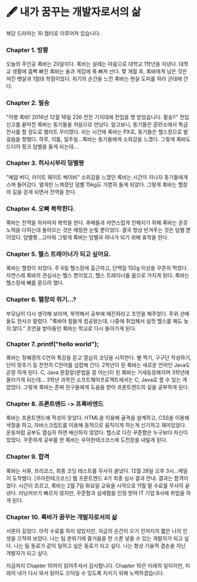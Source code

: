 # 🖋 내가 꿈꾸는 개발자로서의 삶

해당 드라마는 10 챕터로 이루어져 있습니다.

### Chapter 1. 방황

오늘의 주인공 록바는 20살이다. 록바는 설레는 마음으로 대학교 1학년을 지낸다.
대학교 생활에 흠뻑 빠진 록바는 술과 게임에 푹 빠져 산다.
몇 개월 후, 록바에게 남은 것은 쳐진 뱃살과 1점대 학점이었다.
위기의 순간을 느낀 록바는 현실 도피를 하러 군대에 간다.

### Chapter 2. 필승

"이병 록바! 2016년 12월 16일 226 전진 기지대에 전입을 명 받았습니다. 필승!!"
전입 신고를 끝마친 록바는 동기들을 처음으로 만났다.
알고보니, 동기들은 훈련소에서 특급 전사를 할 정도로 엘리트 무리였다.
쉬는 시간에 록바는 PX로, 동기들은 헬스장으로 발걸음을 향했다.
하루, 이틀, 일주일...록바는 동기들에게 소외감을 느꼈다.
그렇게 록바도 드디어 핑크 덤벨을 들게 되는데...

### Chapter 3. 히사시부리 덤벨짱

"예얍 버디, 라이트 웨이트 베이비"
소외감을 느꼈던 록바는 시간이 지나자 동기들에게 스며 들어갔다.
멀게만 느껴졌던 덤벨 15kg도 가뿐히 들게 되었다.
그렇게 록바는 헬창의 길을 걷게 되면서 전역을 한다.

### Chapter 4. 오빠 복학한다.

록바는 전역을 하자마자 복학을 한다.
후배들과 자연스럽게 친해지기 위해 록바는 온갖 노력을 다하는데 돌아오는 것은 매정한 눈빛 뿐이었다.
결국 항상 반겨주는 것은 덤벨 뿐이었다. 덤벨짱...고마워
그렇게 록바는 덤벨과 하나가 되기 위해 휴학을 한다.

### Chapter 5. 헬스 트레이너가 되고 싶어요.

록바는 헬창이 되었다.
주 6일 헬스장에 출근하고, 단백질 150g 이상을 꾸준히 먹었다.
자연스레 록바의 관심사는 헬스 뿐이었고, 헬스 트레이너를 꿈으로 가지게 된다.
록바는 헬스장에 뼈를 묻으려 했다.

### Chapter 6. 헬창의 위기...?

부모님이 다시 생각해 보라며, 복학해서 공부에 매진하라고 조언을 해주었다.
주위 선배들도 한사코 말렸다.
"록바야 힘들게 컴공왔는데, 나중에 취업해서 실컷 헬스를 해도 늦지 않다."
조언을 받아들인 록바는 학교로 다시 돌아가게 된다.

### Chapter 7. printf("hello world");

록바는 정혜경의 C언어 특강을 듣고 열심히 코딩을 시작한다.
별 찍기, 구구단 작성하기, 단어 맞추기 등 천천히 C언어를 섭렵해 간다.
2학년이 된 록바는 새로운 언어인 Java도 곧잘 하게 된다.
C, Java 문잘알(문법을 잘 아는)이 된 록바는 기세등등해지며 3학년에 올라가게 되는데...
3학년 과목인 소프트웨어프로젝트에서는 C, Java로 할 수 있는 게 없었다.
그렇게 록바는 준찌 친구들에게 도움을 받아 프론트엔드의 길을 공부하게 된다.

### Chapter 8. ~~프론트엔드~~ -> 프록바엔드

록바는 프론트엔드에 적성이 맞았다.
HTML을 이용해 골격을 설계하고,
CSS을 이용해 색칠을 하고,
자바스크립트를 이용해 동적으로 움직이게 하는게 신기하고 재미있었다.
운동처럼 공부도 열심히 하면 배신하지 않았다.
헬스로 다진 꾸준함은 누구보다 자신이 있었다.
꾸준하게 공부를 한 록바는 우아한테크코스에 도전장을 내밀게 된다.

### Chapter 9. 합격

록바는 서류, 프리코스, 최종 코딩 테스트를 무사히 끝냈다.
12월 28일 오후 3시...메일이 도착했다.
[우아한테크코스] 웹 프론트엔드 4기 최종 심사 결과 안내.
결과는 합격이었다.
시간이 흐르고,
록바는 2월 7일 화요일 교육을 시작으로 11월 말 수료를 무사히 끝낸다.
러닝커브가 빠르지 않지만, 꾸준함과 섬세함을 인정 받아 IT 기업 B사에 취업을 하게 된다.

### Chapter 10. 록바가 꿈꾸는 개발자로서의 삶

서론이 길었다.
아직 수료를 하지 않았지만, 지금의 순간이 오기 전까지의 짧은 나의 인생을 끄적여 보았다.
나는 팀 분위기에 즐거움을 한 스푼 넣을 수 있는 개발자가 되고 싶다.
나는 팀 동료가 같이 일하고 싶은 동료가 되고 싶다.
나는 항상 기술적 겸손을 지닌 개발자가 되고 싶다.

지금까지 Chapter 10까지 읽어주셔서 감사합니다.
Chapter 10은 미래의 일이지만, 미래의 내가 다시 와서 읽어도 끄덕일 수 있도록 지키기 위해 노력하겠습니다.
